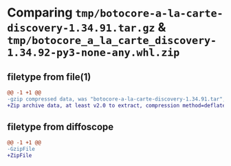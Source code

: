 # Comparing `tmp/botocore-a-la-carte-discovery-1.34.91.tar.gz` & `tmp/botocore_a_la_carte_discovery-1.34.92-py3-none-any.whl.zip`

## filetype from file(1)

```diff
@@ -1 +1 @@
-gzip compressed data, was "botocore-a-la-carte-discovery-1.34.91.tar", last modified: Thu Apr 25 01:03:35 2024, max compression
+Zip archive data, at least v2.0 to extract, compression method=deflate
```

## filetype from diffoscope

```diff
@@ -1 +1 @@
-GzipFile
+ZipFile
```


